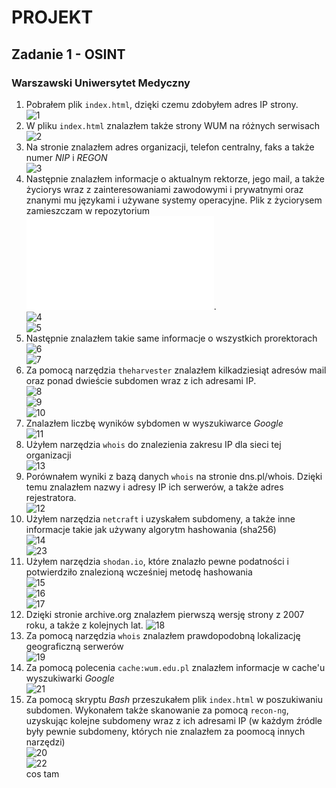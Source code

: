 # PROJEKT
## Zadanie 1 - OSINT
### Warszawski Uniwersytet Medyczny
1. Pobrałem plik ```index.html```, dzięki czemu zdobyłem adres IP strony.  
![1](1.png)  
2. W pliku ```index.html``` znalazłem także strony WUM na różnych serwisach  
![2](2.png)  
3. Na stronie znalazłem adres organizacji, telefon centralny, faks a także numer *NIP* i *REGON*  
![3](3.png)  
4. Następnie znalazłem informacje o aktualnym rektorze, jego mail, a także życiorys wraz z zainteresowaniami zawodowymi i prywatnymi oraz znanymi mu językami i używane systemy operacyjne. Plik z życiorysem zamieszczam w repozytorium ![Plik](/OSINT/rektor_info.pdf).  
![4](4.png)  
![5](5.png)  
5. Następnie znalazłem takie same informacje o wszystkich prorektorach  
![6](6.png)  
![7](7.png)  
6. Za pomocą narzędzia ```theharvester``` znalazłem kilkadziesiąt adresów mail oraz ponad dwieście subdomen wraz z ich adresami IP.  
![8](8.png)  
![9](9.png)  
![10](10.png)  
7. Znalazłem liczbę wyników sybdomen w wyszukiwarce *Google*  
![11](11.png)  
8. Użyłem narzędzia ```whois``` do znalezienia zakresu IP dla sieci tej organizacji  
![13](13.png)  
9. Porównałem wyniki z bazą danych ```whois``` na stronie dns.pl/whois. Dzięki temu znalazłem nazwy i adresy IP ich serwerów, a także adres rejestratora.  
![12](12.png)  
10. Użyłem narzędzia ```netcraft``` i uzyskałem subdomeny, a także inne informacje takie jak używany algorytm hashowania (sha256)  
![14](14.png)  
![23](23.png)  
11. Użyłem narzędzia ```shodan.io```, które znalazło pewne podatności i potwierdziło znalezioną wcześniej metodę hashowania  
![15](15.png)  
![16](16.png)  
![17](17.png)  
12. Dzięki stronie archive.org znalazłem pierwszą wersję strony z 2007 roku, a także z kolejnych lat.
![18](18.png)  
13. Za pomocą narzędzia ```whois``` znalazłem prawdopodobną lokalizację geograficzną serwerów  
![19](19.png)  
14. Za pomocą polecenia ```cache:wum.edu.pl``` znalazłem informacje w cache'u wyszukiwarki *Google*  
![21](21.png)  
15. Za pomocą skryptu *Bash* przeszukałem plik ```index.html``` w poszukiwaniu subdomen. Wykonałem także skanowanie za pomocą ```recon-ng```, uzyskując kolejne subdomeny wraz z ich adresami IP (w każdym źródle były pewnie subdomeny, których nie znalazłem za poomocą innych narzędzi)  
![20](20.png)  
![22](22.png)  
cos tam

